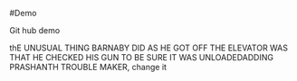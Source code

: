#Demo

Git hub demo


 thE UNUSUAL THING BARNABY DID AS HE GOT OFF THE ELEVATOR WAS THAT HE CHECKED HIS GUN TO BE SURE IT WAS UNLOADEDADDING PRASHANTH TROUBLE MAKER, change it
